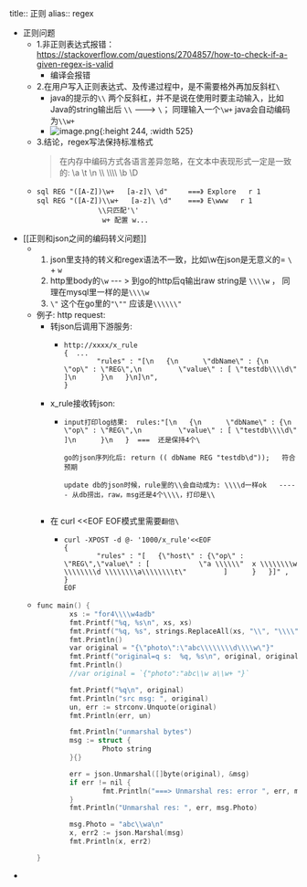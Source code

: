 title:: 正则
alias:: regex

- 正则问题
	- 1.非正则表达式报错： https://stackoverflow.com/questions/2704857/how-to-check-if-a-given-regex-is-valid
		- 编译会报错
	- 2.在用户写入正则表达式、及传递过程中，是不需要格外再加反斜杠`\`
		- java的提示的`\\` 两个反斜杠，并不是说在使用时要主动输入，比如Java的string输出后 `\\`  ---> `\`；  同理输入一个`\w+` java会自动编码为`\\w+`
		- ![image.png](../assets/image_1677658887682_0.png){:height 244, :width 525}
	- 3.结论，regex写法保持标准格式
	  >  在内存中编码方式各语言差异忽略，在文本中表现形式一定是一致的:
	  >  \\a  \\t \\n \\\\  \\\\\\\\       \\b   \\D
	- ```
	  sql REG "([A-Z])\w+   [a-z]\ \d"     ===》 Explore   r 1 
	  sql REG "([A-Z])\\w+   [a-z]\ \d"    ===》 E\www   r 1
	  				 \\只匹配'\' 
	                  w+ 配置 w...
	  ```
- [[正则和json之间的编码转义问题]]
	- 1. json里支持的转义和regex语法不一致，比如\w在json是无意义的= `\`  + `w`
	  2. http里body的`\w` --- > 到go的http后q输出raw string是 `\\\\w` ， 同理在mysql里一样的是`\\\\w`
	  3. `\"` 这个在go里的`"\""` 应该是`\\\\\\"`
	- 例子:  http request:
		- 转json后调用下游服务:
			- ```
			  http://xxxx/x_rule
			  {  ...
			          "rules" : "[\n   {\n      \"dbName\" : {\n         \"op\" : \"REG\",\n         \"value\" : [ \"testdb\\\\d\" ]\n      }\n   }\n]\n",
			  }
			  ```
		- x_rule接收转json:
			- ```
			  input打印log结果:  rules:"[\n   {\n      \"dbName\" : {\n         \"op\" : \"REG\",\n         \"value\" : [ \"testdb\\\\d\" ]\n      }\n   }  ===  还是保持4个\
			  
			  go的json序列化后: return (( dbName REG "testdb\d"));   符合预期
			  
			  update db的json时候，rule里的\\会自动成为: \\\\d一样ok   ----- 从db捞出，raw，msg还是4个\\\\，打印是\\
			  
			  
			  ```
		- 在 curl <<EOF EOF模式里需要`翻倍\`
			- ```shell
			  curl -XPOST -d @- '1000/x_rule'<<EOF
			  {            
			          "rules" : "[   {\"host\" : {\"op\" : \"REG\",\"value\" : [            \"a \\\\\\"  x \\\\\\\\w \\\\\\\\d \\\\\\\\a\\\\\\\\t\"         ]      }   }]" ,
			  }
			  EOF
			  ```
	- ```cpp
	  func main() {
	          xs := "for4\\\\w4adb"
	          fmt.Printf("%q, %s\n", xs, xs)
	          fmt.Printf("%q, %s", strings.ReplaceAll(xs, "\\", "\\\\"), strings.ReplaceAll(xs, "\\", "\\\\"))
	          fmt.Println()
	          var original = "{\"photo\":\"abc\\\\\\\\d\\\\w\"}"
	          fmt.Printf("original=q s:  %q, %s\n", original, original)
	          fmt.Println()
	          //var original = `{"photo":"abc\\w a\\w+ "}`
	  
	          fmt.Printf("%q\n", original)
	          fmt.Println("src msg: ", original)
	          un, err := strconv.Unquote(original)
	          fmt.Println(err, un)
	  
	          fmt.Println("unmarshal bytes")
	          msg := struct {
	                  Photo string
	          }{}
	  
	          err = json.Unmarshal([]byte(original), &msg)
	          if err != nil {
	                  fmt.Println("===> Unmarshal res: error ", err, msg.Photo)
	          }
	          fmt.Println("Unmarshal res: ", err, msg.Photo)
	  
	          msg.Photo = "abc\\wa\n"
	          x, err2 := json.Marshal(msg)
	          fmt.Println(x, err2)
	  
	  }
	  ```
-